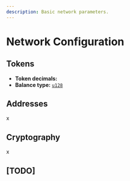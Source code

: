```yaml
---
description: Basic network parameters.
---
```


# Network Configuration

##  Tokens

* **Token decimals:** 
* **Balance type:** [`u128`](https://doc.rust-lang.org/std/u128/index.html)

## Addresses

x

## Cryptography

x

## \[TODO\]

